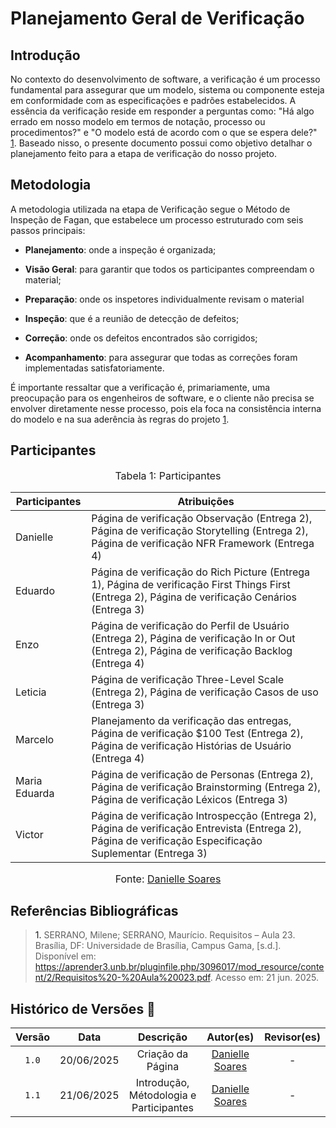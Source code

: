 # Planejamento Geral de Verificação

## Introdução

No contexto do desenvolvimento de software, a verificação é um processo fundamental para assegurar que um modelo, sistema ou componente esteja em conformidade com as especificações e padrões estabelecidos. A essência da verificação reside em responder a perguntas como: "Há algo errado em nosso modelo em termos de notação, processo ou procedimentos?" e "O modelo está de acordo com o que se espera dele?" <a href="#REF1">1</a>. Baseado nisso, o presente documento possui como objetivo detalhar o planejamento feito para a etapa de verificação do nosso projeto.

## Metodologia

A metodologia utilizada na etapa de Verificação segue o Método de Inspeção de Fagan, que estabelece um processo estruturado com seis passos principais: 

- **Planejamento**: onde a inspeção é organizada; 

- **Visão Geral**: para garantir que todos os participantes compreendam o material; 

- **Preparação**: onde os inspetores individualmente revisam o material

- **Inspeção**: que é a reunião de detecção de defeitos;

- **Correção**: onde os defeitos encontrados são corrigidos; 

- **Acompanhamento**: para assegurar que todas as correções foram implementadas satisfatoriamente. 

É importante ressaltar que a verificação é, primariamente, uma preocupação para os engenheiros de software, e o cliente não precisa se envolver diretamente nesse processo, pois ela foca na consistência interna do modelo e na sua aderência às regras do projeto <a href="#REF1">1</a>.


## Participantes

<font size="3"><p style="text-align: center">Tabela 1: Participantes</p></font>

<center>
<table>
  <thead>
    <tr>
      <th>Participantes</th>
      <th>Atribuições</th>
    </tr>
  </thead>
  <tbody>
    <tr>
      <td>Danielle</td>
      <td>Página de verificação Observação (Entrega 2), Página de verificação Storytelling (Entrega 2), Página de verificação NFR Framework (Entrega 4)</td>
    </tr>
    <tr>
      <td>Eduardo</td>
      <td>Página de verificação do Rich Picture (Entrega 1), Página de verificação First Things First (Entrega 2), Página de verificação Cenários (Entrega 3)</td>
    </tr>
    <tr>
      <td>Enzo</td>
      <td>Página de verificação do Perfil de Usuário (Entrega 2), Página de verificação In or Out (Entrega 2), Página de verificação Backlog (Entrega 4)</td>
    </tr>
    <tr>
      <td>Leticia</td>
      <td>Página de verificação Three-Level Scale (Entrega 2), Página de verificação Casos de uso (Entrega 3)</td>
    </tr>
    <tr>
      <td>Marcelo</td>
      <td>Planejamento da verificação das entregas, Página de verificação $100 Test (Entrega 2), Página de verificação Histórias de Usuário (Entrega 4)</td>
    </tr>
    <tr>
      <td>Maria Eduarda</td>
      <td>Página de verificação de Personas (Entrega 2), Página de verificação Brainstorming (Entrega 2), Página de verificação Léxicos (Entrega 3)</td>
    </tr>
    <tr>
      <td>Victor</td>
      <td>Página de verificação Introspecção (Entrega 2), Página de verificação Entrevista (Entrega 2), Página de verificação Especificação Suplementar (Entrega 3)</td>
    </tr>
  </tbody>
</table>
</center>

<font size="3"><p style="text-align: center">Fonte: <a href="https://github.com/danielle-soaress">Danielle Soares</a></p></font>


## Referências Bibliográficas

> <a id="REF1">1.</a> SERRANO, Milene; SERRANO, Maurício. Requisitos – Aula 23. Brasília, DF: Universidade de Brasília, Campus Gama, [s.d.]. Disponível em: https://aprender3.unb.br/pluginfile.php/3096017/mod_resource/content/2/Requisitos%20-%20Aula%20023.pdf. Acesso em: 21 jun. 2025.

## Histórico de Versões 📅

| Versão | Data | Descrição | Autor(es) | Revisor(es) |
| :-: | :-: | :-: | :-: | :-: |
| `1.0` | 20/06/2025 | Criação da Página | [Danielle Soares](https://github.com/danielle-soaress) | - |
| `1.1` | 21/06/2025 | Introdução, Métodologia e Participantes | [Danielle Soares](https://github.com/danielle-soaress) | - |